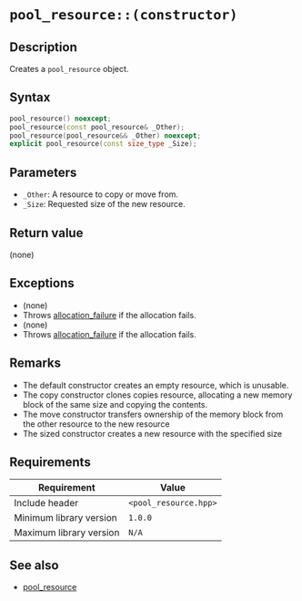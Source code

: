 # `pool_resource::(constructor)`

## Description

Creates a `pool_resource` object.

## Syntax

```cpp
pool_resource() noexcept;
pool_resource(const pool_resource& _Other);
pool_resource(pool_resource&& _Other) noexcept;
explicit pool_resource(const size_type _Size);
```

## Parameters

- `_Other`: A resource to copy or move from.
- `_Size`: Requested size of the new resource.

## Return value

(none)

## Exceptions

- (none)
- Throws [allocation_failure](../exception/allocation_failure.md) if the allocation fails.
- (none)
- Throws [allocation_failure](../exception/allocation_failure.md) if the allocation fails.

## Remarks

- The default constructor creates an empty resource, which is unusable.
- The copy constructor clones copies resource, allocating a new memory block of the same size and copying the contents.
- The move constructor transfers ownership of the memory block from the other resource to the new resource
- The sized constructor creates a new resource with the specified size

## Requirements

| Requirement             | Value                 |
|-------------------------|-----------------------|
| Include header          | `<pool_resource.hpp>` |
| Minimum library version | `1.0.0`               |
| Maximum library version | `N/A`                 |

## See also

- [pool_resource](pool_resource.md)